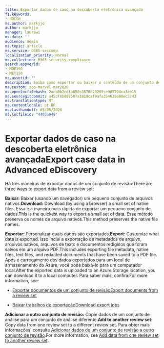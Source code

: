 ```yaml
---
title: Exportar dados de caso na descoberta eletrônica avançada
f1.keywords:
- NOCSH
ms.author: markjjo
author: markjjo
manager: laurawi
ms.date: ''
audience: Admin
ms.topic: article
ms.service: O365-seccomp
localization_priority: Normal
ms.collection: M365-security-compliance
search.appverid:
- MOE150
- MET150
ms.assetid: ''
description: Saiba como exportar ou baixar o conteúdo de um conjunto de revisão para apresentações ou revisões externas em um caso de descoberta eletrônica avançada.
ms.custom: seo-marvel-mar2020
ms.openlocfilehash: 2aeb8b2cdfa850c3878b23205ce965794ea3be15
ms.sourcegitcommit: a45cf8b887587a1810caf9afa354638e68ec5243
ms.translationtype: MT
ms.contentlocale: pt-BR
ms.lasthandoff: 05/05/2020
ms.locfileid: "44035949"
---
```

# <a name="export-case-data-in-advanced-ediscovery"></a><span data-ttu-id="93c90-103">Exportar dados de caso na descoberta eletrônica avançada</span><span class="sxs-lookup"><span data-stu-id="93c90-103">Export case data in Advanced eDiscovery</span></span>

<span data-ttu-id="93c90-104">Há três maneiras de exportar dados de um conjunto de revisão:</span><span class="sxs-lookup"><span data-stu-id="93c90-104">There are three ways to export data from a review set:</span></span>

<span data-ttu-id="93c90-105">**Baixar:** Baixar (usando um navegador) um pequeno conjunto de arquivos nativos.</span><span class="sxs-lookup"><span data-stu-id="93c90-105">**Download:** Download (by using a browser) a small set of native files.</span></span> <span data-ttu-id="93c90-106">Essa é a maneira mais rápida de exportar um pequeno conjunto de dados.</span><span class="sxs-lookup"><span data-stu-id="93c90-106">This is the quickest way to export a small set of data.</span></span> <span data-ttu-id="93c90-107">Esse método preserva os nomes de arquivo nativos.</span><span class="sxs-lookup"><span data-stu-id="93c90-107">This method preserves the native file names.</span></span>

<span data-ttu-id="93c90-108">**Exportar:** Personalizar quais dados são exportados.</span><span class="sxs-lookup"><span data-stu-id="93c90-108">**Export:** Customize what data is exported.</span></span> <span data-ttu-id="93c90-109">Isso inclui a exportação de metadados de arquivo, arquivos nativos, arquivos de texto e documentos redigidos que foram salvos em um arquivo PDF.</span><span class="sxs-lookup"><span data-stu-id="93c90-109">This includes exporting file metadata, native files, text files, and redacted documents that have been saved to a PDF file.</span></span> <span data-ttu-id="93c90-110">Após o carregamento dos dados exportados para um local de armazenamento do Azure, você pode baixá-lo para um computador local.</span><span class="sxs-lookup"><span data-stu-id="93c90-110">After the exported data is uploaded to an Azure Storage location, you can download it to a local computer.</span></span> <span data-ttu-id="93c90-111">Para saber mais, confira:</span><span class="sxs-lookup"><span data-stu-id="93c90-111">For more information, see:</span></span> 

   - [<span data-ttu-id="93c90-112">Exportar documentos de um conjunto de revisão</span><span class="sxs-lookup"><span data-stu-id="93c90-112">Export documents from a review set</span></span>](export-documents-from-review-set.md)

   - [<span data-ttu-id="93c90-113">Baixar trabalhos de exportação</span><span class="sxs-lookup"><span data-stu-id="93c90-113">Download export jobs</span></span>](download-export-jobs.md)

<span data-ttu-id="93c90-114">**Adicionar a outro conjunto de revisão:** Copie dados de um conjunto de análise para um conjunto de análise diferente.</span><span class="sxs-lookup"><span data-stu-id="93c90-114">**Add to another review set:** Copy data from one review set to a different review set.</span></span> <span data-ttu-id="93c90-115">Para obter mais informações, consulte [Adicionar dados de um conjunto de revisão a outro conjunto de revisão](add-data-to-review-set-from-another-review-set.md).</span><span class="sxs-lookup"><span data-stu-id="93c90-115">For more information, see [Add data from one review set to another review set](add-data-to-review-set-from-another-review-set.md).</span></span> 
